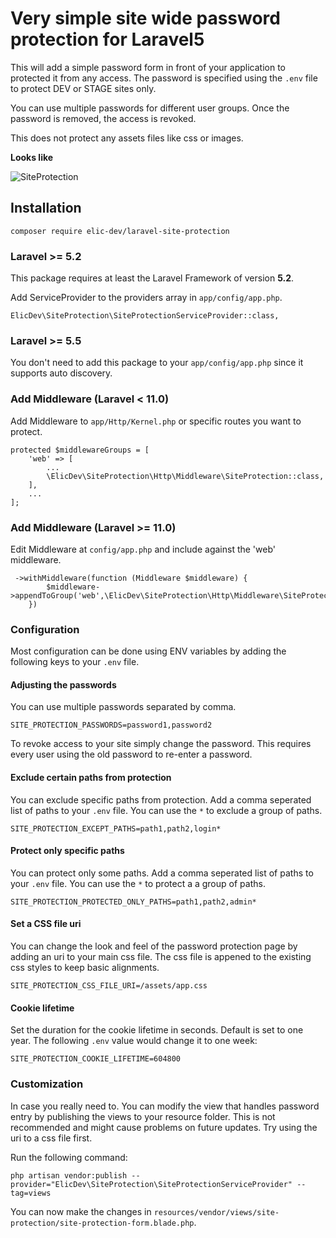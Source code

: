 # Very simple site wide password protection for Laravel5

This will add a simple password form in front of your application to protected it
from any access. The password is specified using the `.env` file to protect DEV
or STAGE sites only.

You can use multiple passwords for different user groups. Once the password is
removed, the access is revoked.

This does not protect any assets files like css or images.

__Looks like__

![SiteProtection](https://raw.githubusercontent.com/elic-dev/laravel-site-protection/master/preview.png)

## Installation

```
composer require elic-dev/laravel-site-protection
```

### Laravel >= 5.2

This package requires at least the Laravel Framework of version **5.2**.

Add ServiceProvider to the providers array in `app/config/app.php`.

```
ElicDev\SiteProtection\SiteProtectionServiceProvider::class,
```

### Laravel >= 5.5

You don't need to add this package to your `app/config/app.php` since it supports auto discovery.

### Add Middleware (Laravel < 11.0)

Add Middleware to `app/Http/Kernel.php` or specific routes you want to protect.

```
protected $middlewareGroups = [
    'web' => [
        ...
        \ElicDev\SiteProtection\Http\Middleware\SiteProtection::class,
    ],
    ...
];
```

### Add Middleware (Laravel >= 11.0)

Edit Middleware at `config/app.php` and include against the 'web' middleware.

```
 ->withMiddleware(function (Middleware $middleware) {
        $middleware->appendToGroup('web',\ElicDev\SiteProtection\Http\Middleware\SiteProtection::class);
    })
```

### Configuration

Most configuration can be done using ENV variables by adding the following keys
to your `.env` file. 

#### Adjusting the passwords

You can use multiple passwords separated by comma.

```
SITE_PROTECTION_PASSWORDS=password1,password2
```

To revoke access to your site simply change the password. This requires every
user using the old password to re-enter a password.

#### Exclude certain paths from protection

You can exclude specific paths from protection. Add a comma seperated list of paths to your
`.env` file. You can use the `*` to exclude a group of paths.

```
SITE_PROTECTION_EXCEPT_PATHS=path1,path2,login*
```

#### Protect only specific paths

You can protect only some paths. Add a comma seperated list of paths to your
`.env` file. You can use the `*` to protect a a group of paths.

```
SITE_PROTECTION_PROTECTED_ONLY_PATHS=path1,path2,admin*
```

#### Set a CSS file uri

You can change the look and feel of the password protection page by adding an uri
to your main css file. The css file is appened to the existing css styles to keep 
basic alignments.

```
SITE_PROTECTION_CSS_FILE_URI=/assets/app.css
```

#### Cookie lifetime

Set the duration for the cookie lifetime in seconds. Default is set to one year. 
The following `.env` value would change it to one week:

```
SITE_PROTECTION_COOKIE_LIFETIME=604800
```

### Customization

In case you really need to. You can modify the view that handles password entry by publishing the views to your 
resource folder. This is not recommended and might cause problems on future updates. Try using the uri to a css
file first.

Run the following command:

```
php artisan vendor:publish --provider="ElicDev\SiteProtection\SiteProtectionServiceProvider" --tag=views
```

You can now make the changes in `resources/vendor/views/site-protection/site-protection-form.blade.php`.

